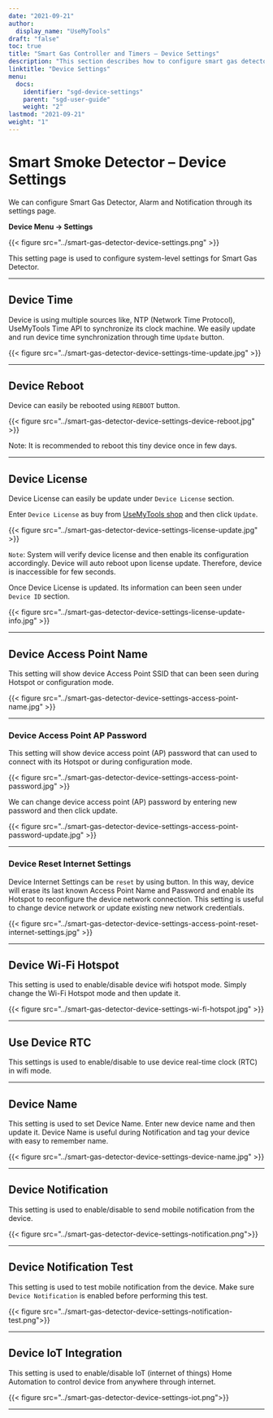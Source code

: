 ```yaml
---
date: "2021-09-21"
author:
  display_name: "UseMyTools"
draft: "false"
toc: true
title: "Smart Gas Controller and Timers – Device Settings"
description: "This section describes how to configure smart gas detector, alarm and notification using its settings."
linktitle: "Device Settings"
menu:
  docs:
    identifier: "sgd-device-settings"
    parent: "sgd-user-guide"
    weight: "2"
lastmod: "2021-09-21"
weight: "1"
---
```


# Smart Smoke Detector – Device Settings #

We can configure Smart Gas Detector, Alarm and Notification through its settings page.

**Device Menu -> Settings**

{{< figure src="../smart-gas-detector-device-settings.png" >}}

This setting page is used to configure system-level settings for Smart Gas Detector.

---

## Device Time ##

Device is using multiple sources like, NTP (Network Time Protocol), UseMyTools Time API to synchronize its clock machine. We easily update and run device time synchronization through time `Update` button.

{{< figure src="../smart-gas-detector-device-settings-time-update.jpg" >}}

---

## Device Reboot ##

Device can easily be rebooted using `REBOOT` button.

{{< figure src="../smart-gas-detector-device-settings-device-reboot.jpg" >}}

Note: It is recommended to reboot this tiny device once in few days.

---

## Device License ##

Device License can easily be update under `Device License` section.

Enter `Device License` as buy from [UseMyTools shop](https://shop.usemytools.net/product/smart-license/) and then click `Update`.

{{< figure src="../smart-gas-detector-device-settings-license-update.jpg" >}}

`Note`: System will verify device license and then enable its configuration accordingly. Device will auto reboot upon license update. Therefore, device is inaccessible for few seconds.

Once Device License is updated. Its information can been seen under `Device ID` section.

{{< figure src="../smart-gas-detector-device-settings-license-update-info.jpg" >}}

---

## Device Access Point Name ##

This setting will show device Access Point SSID that can been seen during Hotspot or configuration mode.

{{< figure src="../smart-gas-detector-device-settings-access-point-name.jpg" >}}

---

### Device Access Point AP Password ###

This setting will show device access point (AP) password that can used to connect with its Hotspot or during configuration mode.

{{< figure src="../smart-gas-detector-device-settings-access-point-password.jpg" >}}

We can change device access point (AP) password by entering new password and then click update.

{{< figure src="../smart-gas-detector-device-settings-access-point-password-update.jpg" >}}

---

### Device Reset Internet Settings ###

Device Internet Settings can be `reset` by using button. In this way, device will erase its last known Access Point Name and Password and enable its Hotspot to reconfigure the device network connection. This setting is useful to change device network or update existing new network credentials.

{{< figure src="../smart-gas-detector-device-settings-access-point-reset-internet-settings.jpg" >}}

---

## Device Wi-Fi Hotspot ##

This setting is used to enable/disable device wifi hotspot mode. Simply change the Wi-Fi Hotspot mode and then update it.

{{< figure src="../smart-gas-detector-device-settings-wi-fi-hotspot.jpg" >}}

---

## Use Device RTC ##

This settings is used to enable/disable to use device real-time clock (RTC) in wifi mode.

---

## Device Name ##

This setting is used to set Device Name. Enter new device name and then update it. Device Name is useful during Notification and tag your device with easy to remember name.

{{< figure src="../smart-gas-detector-device-settings-device-name.jpg" >}}

---

## Device Notification ##

This setting is used to enable/disable to send mobile notification from the device.

{{< figure src="../smart-gas-detector-device-settings-notification.png">}}

---

## Device Notification Test ##

This setting is used to test mobile notification from the device. Make sure `Device Notification` is enabled before performing this test.

{{< figure src="../smart-gas-detector-device-settings-notification-test.png">}}

---

## Device IoT Integration ##

This setting is used to enable/disable IoT (internet of things) Home Automation to control device from anywhere through internet.

{{< figure src="../smart-gas-detector-device-settings-iot.png">}}

---
